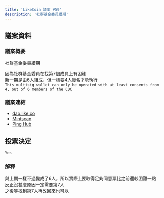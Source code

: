 ```yaml
---
title: 'LikeCoin 議案 #59'
description: '社群基金委員續期'
---
```


## 議案資料

### 議案概要
社群基金委員續期

因為社群基金委員在找第7個成員上有困難  
新一期是由6人組成，但一樣要4人簽名才能執行  
`This multisig wallet can only be operated with at least consents from 4, out of 6 members of the CDC`  

### 議案連結
- [dao.like.co](https://dao.like.co/proposals/59)
- [Mintscan](https://www.mintscan.io/likecoin/proposals/59)
- [Ping Hub](https://ping.pub/likecoin/gov/59)


## 投票決定
`Yes`

### 解釋
與上期一樣不過變成了6人，所以實際上要取得足夠同意票比之前還較困難一點  
反正沒甚麼原因一定需要第7人  
之後等找到第7人再改回來也可以  
